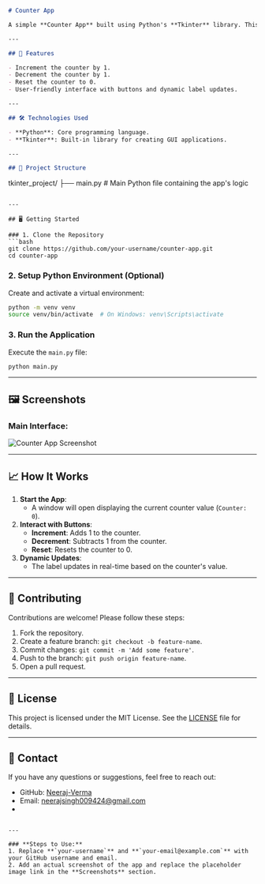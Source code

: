 

```markdown
# Counter App

A simple **Counter App** built using Python's **Tkinter** library. This application allows users to increment, decrement, or reset a counter through a graphical user interface (GUI).

---

## 🚀 Features

- Increment the counter by 1.
- Decrement the counter by 1.
- Reset the counter to 0.
- User-friendly interface with buttons and dynamic label updates.

---

## 🛠️ Technologies Used

- **Python**: Core programming language.
- **Tkinter**: Built-in library for creating GUI applications.

---

## 📂 Project Structure

```
tkinter_project/
├── main.py      # Main Python file containing the app's logic
```

---

## 🖥️ Getting Started

### 1. Clone the Repository
```bash
git clone https://github.com/your-username/counter-app.git
cd counter-app
```

### 2. Setup Python Environment (Optional)
Create and activate a virtual environment:
```bash
python -m venv venv
source venv/bin/activate  # On Windows: venv\Scripts\activate
```

### 3. Run the Application
Execute the `main.py` file:
```bash
python main.py
```

---

## 🖼️ Screenshots

### Main Interface:
![Counter App Screenshot](https://media.licdn.com/dms/image/v2/D5612AQFynYOy7KEJAg/article-cover_image-shrink_600_2000/article-cover_image-shrink_600_2000/0/1704108032365?e=2147483647&v=beta&t=KhwMrEeOeUys6NUL8DXR-Q0zNmgvoh4ilCFPV7a8KXg)

---

## 📈 How It Works

1. **Start the App**:
   - A window will open displaying the current counter value (`Counter: 0`).
2. **Interact with Buttons**:
   - **Increment**: Adds 1 to the counter.
   - **Decrement**: Subtracts 1 from the counter.
   - **Reset**: Resets the counter to 0.
3. **Dynamic Updates**:
   - The label updates in real-time based on the counter's value.

---

## 🤝 Contributing

Contributions are welcome! Please follow these steps:

1. Fork the repository.
2. Create a feature branch: `git checkout -b feature-name`.
3. Commit changes: `git commit -m 'Add some feature'`.
4. Push to the branch: `git push origin feature-name`.
5. Open a pull request.

---

## 📜 License

This project is licensed under the MIT License. See the [LICENSE](LICENSE) file for details.

---

## 💬 Contact

If you have any questions or suggestions, feel free to reach out:

- GitHub: [Neeraj-Verma ](https://github.com/Neeraj99990)
- Email: neerajsingh009424@gmail.com
- 
```

---

### **Steps to Use:**
1. Replace **`your-username`** and **`your-email@example.com`** with your GitHub username and email.
2. Add an actual screenshot of the app and replace the placeholder image link in the **Screenshots** section.
